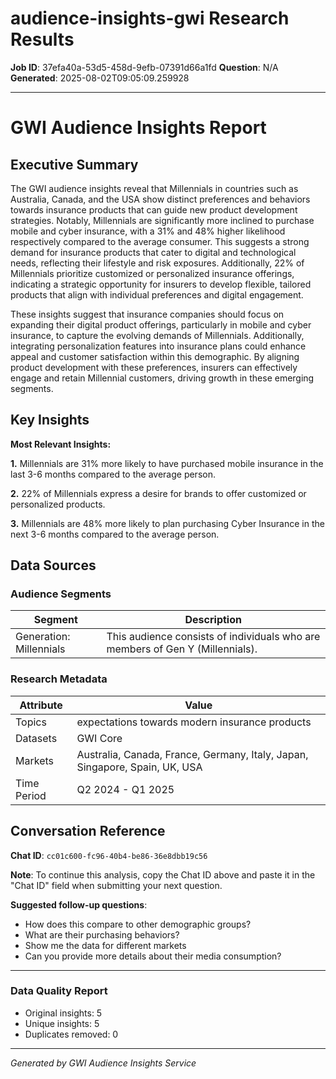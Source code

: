 # audience-insights-gwi Research Results

**Job ID**: 37efa40a-53d5-458d-9efb-07391d66a1fd
**Question**: N/A
**Generated**: 2025-08-02T09:05:09.259928

---

# GWI Audience Insights Report

## Executive Summary

The GWI audience insights reveal that Millennials in countries such as Australia, Canada, and the USA show distinct preferences and behaviors towards insurance products that can guide new product development strategies. Notably, Millennials are significantly more inclined to purchase mobile and cyber insurance, with a 31% and 48% higher likelihood respectively compared to the average consumer. This suggests a strong demand for insurance products that cater to digital and technological needs, reflecting their lifestyle and risk exposures. Additionally, 22% of Millennials prioritize customized or personalized insurance offerings, indicating a strategic opportunity for insurers to develop flexible, tailored products that align with individual preferences and digital engagement.

These insights suggest that insurance companies should focus on expanding their digital product offerings, particularly in mobile and cyber insurance, to capture the evolving demands of Millennials. Additionally, integrating personalization features into insurance plans could enhance appeal and customer satisfaction within this demographic. By aligning product development with these preferences, insurers can effectively engage and retain Millennial customers, driving growth in these emerging segments.

## Key Insights

**Most Relevant Insights:**

**1.** Millennials are 31% more likely to have purchased mobile insurance in the last 3-6 months compared to the average person.

**2.** 22% of Millennials express a desire for brands to offer customized or personalized products.

**3.** Millennials are 48% more likely to plan purchasing Cyber Insurance in the next 3-6 months compared to the average person.

## Data Sources

### Audience Segments
| Segment | Description |
|---------|-------------|
| Generation: Millennials | This audience consists of individuals who are members of Gen Y (Millennials). |

### Research Metadata
| Attribute | Value |
|-----------|-------|
| Topics | expectations towards modern insurance products |
| Datasets | GWI Core |
| Markets | Australia, Canada, France, Germany, Italy, Japan, Singapore, Spain, UK, USA |
| Time Period | Q2 2024 - Q1 2025 |

## Conversation Reference


**Chat ID**: `cc01c600-fc96-40b4-be86-36e8dbb19c56`

**Note**: To continue this analysis, copy the Chat ID above and paste it in the "Chat ID" field when submitting your next question.

**Suggested follow-up questions**:
- How does this compare to other demographic groups?
- What are their purchasing behaviors?
- Show me the data for different markets
- Can you provide more details about their media consumption?


---
### Data Quality Report
- Original insights: 5
- Unique insights: 5
- Duplicates removed: 0

---
*Generated by GWI Audience Insights Service*
